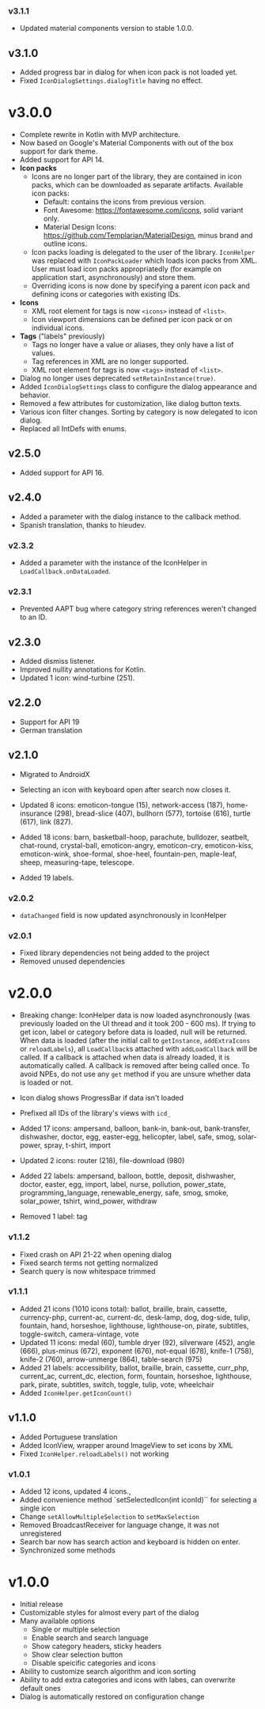 ### v3.1.1
- Updated material components version to stable 1.0.0.

## v3.1.0
- Added progress bar in dialog for when icon pack is not loaded yet.
- Fixed `IconDialogSettings.dialogTitle` having no effect.

# v3.0.0
- Complete rewrite in Kotlin with MVP architecture.
- Now based on Google's Material Components with out of the box support for dark theme.
- Added support for API 14.
- **Icon packs**
    - Icons are no longer part of the library, they are contained in icon packs, which can
    be downloaded as separate artifacts. Available icon packs:
        - Default: contains the icons from previous version.
        - Font Awesome: https://fontawesome.com/icons, solid variant only.
        - Material Design Icons: https://github.com/Templarian/MaterialDesign, minus brand and outline icons.
    - Icon packs loading is delegated to the user of the library. `IconHelper` was replaced
    with `IconPackLoader` which loads icon packs from XML. User must load icon packs
    appropriatedly (for example on application start, asynchronously) and store them.
    - Overriding icons is now done by specifying a parent icon pack and defining
    icons or categories with existing IDs.
- **Icons**
    - XML root element for tags is now `<icons>` instead of `<list>`.
    - Icon viewport dimensions can be defined per icon pack or on individual icons.
- **Tags** ("labels" previously)
    - Tags no longer have a value or aliases, they only have a list of values.
    - Tag references in XML are no longer supported.
    - XML root element for tags is now `<tags>` instead of `<list>`.
- Dialog no longer uses deprecated `setRetainInstance(true)`.
- Added `IconDialogSettings` class to configure the dialog appearance and behavior.
- Removed a few attributes for customization, like dialog button texts.
- Various icon filter changes. Sorting by category is now delegated to icon dialog.
- Replaced all IntDefs with enums.

## v2.5.0
- Added support for API 16.

## v2.4.0
- Added a parameter with the dialog instance to the callback method.
- Spanish translation, thanks to hieudev.

### v2.3.2
- Added a parameter with the instance of the IconHelper in `LoadCallback.onDataLoaded`.

### v2.3.1
- Prevented AAPT bug where category string references weren't changed to an ID.

## v2.3.0
- Added dismiss listener.
- Improved nullity annotations for Kotlin.
- Updated 1 icon: wind-turbine (251).

## v2.2.0
- Support for API 19
- German translation

## v2.1.0
- Migrated to AndroidX
- Selecting an icon with keyboard open after search now closes it.

- Updated 8 icons: emoticon-tongue (15), network-access (187), home-insurance (298), bread-slice (407), bullhorn (577), tortoise (616), turtle (617), link (827).
- Added 18 icons: barn, basketball-hoop, parachute, bulldozer, seatbelt, chat-round, crystal-ball, emoticon-angry, emoticon-cry, emoticon-kiss, emoticon-wink, shoe-formal, shoe-heel, fountain-pen, maple-leaf, sheep, measuring-tape, telescope.
- Added 19 labels.

### v2.0.2
- `dataChanged` field is now updated asynchronously in IconHelper

### v2.0.1
- Fixed library dependencies not being added to the project
- Removed unused dependencies

# v2.0.0
- Breaking change: IconHelper data is now loaded asynchronously (was previously loaded on the UI thread and it took 200 - 600 ms). If trying to get icon, label or category before data is loaded, null will be returned.
When data is loaded (after the initial call to `getInstance`, `addExtraIcons` or `reloadLabels`), all `LoadCallback`s attached with `addLoadCallback` will be called. If a callback is attached when data is already loaded, it is automatically called. A callback is removed after being called once. To avoid NPEs, do not use any `get` method if you are unsure whether data is loaded or not.
- Icon dialog shows ProgressBar if data isn't loaded
- Prefixed all IDs of the library's views with `icd_`

- Added 17 icons: ampersand, balloon, bank-in, bank-out, bank-transfer, dishwasher, doctor, egg, easter-egg, helicopter, label, safe, smog, solar-power, spray, t-shirt, import
- Updated 2 icons: router (218), file-download (980)
- Added 22 labels: ampersand, balloon, bottle, deposit, dishwasher, doctor, easter, egg, import, label, nurse, pollution, power_state, programming_language, renewable_energy, safe, smog, smoke, solar_power, tshirt, wind_power, withdraw
- Removed 1 label: tag

### v1.1.2
- Fixed crash on API 21-22 when opening dialog
- Fixed search terms not getting normalized
- Search query is now whitespace trimmed

### v1.1.1
- Added 21 icons (1010 icons total): ballot, braille, brain, cassette, currency-php, current-ac, current-dc, desk-lamp, dog, dog-side, tulip, fountain, hand, horseshoe, lighthouse, lighthouse-on, pirate, subtitles, toggle-switch, camera-vintage, vote
- Updated 11 icons: medal (60), tumble dryer (92), silverware (452), angle (666), plus-minus (672), exponent (676), not-equal (678), knife-1 (758), knife-2 (760), arrow-unmerge (864), table-search (975)
- Added 21 labels: accessibility, ballot, braille, brain, cassette, curr_php, current_ac, current_dc, election, form, fountain, horseshoe, lighthouse, park, pirate, subtitles, switch, toggle, tulip, vote, wheelchair
- Added `IconHelper.getIconCount()`

## v1.1.0
- Added Portuguese translation
- Added IconView, wrapper around ImageView to set icons by XML
- Fixed `IconHelper.reloadLabels()` not working

### v1.0.1
- Added 12 icons, updated 4 icons.,
- Added convenience method `setSelectedIcon(int iconId)`` for selecting a single icon
- Change `setAllowMultipleSelection` to `setMaxSelection`
- Removed BroadcastReceiver for language change, it was not unregistered
- Search bar now has search action and keyboard is hidden on enter.
- Synchronized some methods

# v1.0.0
- Initial release
- Customizable styles for almost every part of the dialog
- Many available options
  - Single or multiple selection
  - Enable search and search language
  - Show category headers, sticky headers
  - Show clear selection button
  - Disable speicific categories and icons
- Ability to customize search algorithm and icon sorting
- Ability to add extra categories and icons with labes, can overwrite default ones
- Dialog is automatically restored on configuration change
